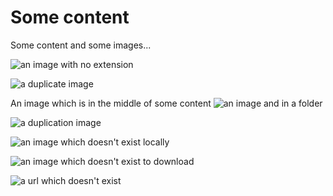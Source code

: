 # Some content

Some content and some images...

![an image with no extension](https://avatars0.githubusercontent.com/u/6546294?s=200&v=4)

![a duplicate image](https://rpf-futurelearn.s3-eu-west-1.amazonaws.com/Robotics+-+Robot+Buggy/Illustration/40-3_10-Dr_Robot.png)

An image which is in the middle of some content ![an image](/images/martin.jpg) and in a folder

![a duplication image](https://rpf-futurelearn.s3-eu-west-1.amazonaws.com/Robotics+-+Robot+Buggy/Illustration/40-3_10-Dr_Robot.png)

![an image which doesn't exist locally](images/thisdoesntexist.png)

![an image which doesn't exist to download](https://rpf-futurelearn.s3-eu-west-1.amazonaws.com/Robotics+-+Robot+Buggy/Illustration/thisdoesntexist.png)

![a url which doesn't exist](https://asdklfhjlsdakjflaksd.com/thisdoesntexist.png)